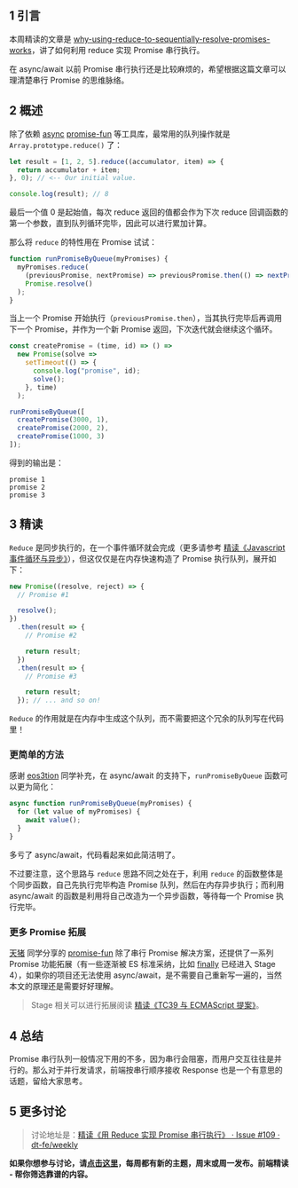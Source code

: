 ## 1 引言

本周精读的文章是 [why-using-reduce-to-sequentially-resolve-promises-works](https://css-tricks.com/why-using-reduce-to-sequentially-resolve-promises-works/)，讲了如何利用 reduce 实现 Promise 串行执行。

在 async/await 以前 Promise 串行执行还是比较麻烦的，希望根据这篇文章可以理清楚串行 Promise 的思维脉络。

## 2 概述

除了依赖 [async](https://github.com/caolan/async) [promise-fun](https://github.com/sindresorhus/promise-fun) 等工具库，最常用的队列操作就是 `Array.prototype.reduce()` 了：

```javascript
let result = [1, 2, 5].reduce((accumulator, item) => {
  return accumulator + item;
}, 0); // <-- Our initial value.

console.log(result); // 8
```

最后一个值 0 是起始值，每次 reduce 返回的值都会作为下次 reduce 回调函数的第一个参数，直到队列循环完毕，因此可以进行累加计算。

那么将 `reduce` 的特性用在 Promise 试试：

```javascript
function runPromiseByQueue(myPromises) {
  myPromises.reduce(
    (previousPromise, nextPromise) => previousPromise.then(() => nextPromise()),
    Promise.resolve()
  );
}
```

当上一个 Promise 开始执行（`previousPromise.then`），当其执行完毕后再调用下一个 Promise，并作为一个新 Promise 返回，下次迭代就会继续这个循环。

```javascript
const createPromise = (time, id) => () =>
  new Promise(solve =>
    setTimeout(() => {
      console.log("promise", id);
      solve();
    }, time)
  );

runPromiseByQueue([
  createPromise(3000, 1),
  createPromise(2000, 2),
  createPromise(1000, 3)
]);
```

得到的输出是：

```plain
promise 1
promise 2
promise 3
```

## 3 精读

`Reduce` 是同步执行的，在一个事件循环就会完成（更多请参考 [精读《Javascript 事件循环与异步》](https://github.com/dt-fe/weekly/blob/master/30.%E7%B2%BE%E8%AF%BB%E3%80%8AJavascript%20%E4%BA%8B%E4%BB%B6%E5%BE%AA%E7%8E%AF%E4%B8%8E%E5%BC%82%E6%AD%A5%E3%80%8B.md)），但这仅仅是在内存快速构造了 Promise 执行队列，展开如下：

```javascript
new Promise((resolve, reject) => {
  // Promise #1

  resolve();
})
  .then(result => {
    // Promise #2

    return result;
  })
  .then(result => {
    // Promise #3

    return result;
  }); // ... and so on!
```

`Reduce` 的作用就是在内存中生成这个队列，而不需要把这个冗余的队列写在代码里！

### 更简单的方法

感谢 [eos3tion](https://github.com/eos3tion) 同学补充，在 async/await 的支持下，`runPromiseByQueue` 函数可以更为简化：

```javascript
async function runPromiseByQueue(myPromises) {
  for (let value of myPromises) {
    await value();
  }
}
```

多亏了 async/await，代码看起来如此简洁明了。

不过要注意，这个思路与 `reduce` 思路不同之处在于，利用 `reduce` 的函数整体是个同步函数，自己先执行完毕构造 Promise 队列，然后在内存异步执行；而利用 async/await 的函数是利用将自己改造为一个异步函数，等待每一个 Promise 执行完毕。

### 更多 Promise 拓展

[天猪](https://github.com/atian25) 同学分享的 [promise-fun](https://github.com/sindresorhus/promise-fun) 除了串行 Promise 解决方案，还提供了一系列 Promise 功能拓展（有一些逐渐被 ES 标准采纳，比如 [finally](https://github.com/tc39/proposal-promise-finally) 已经进入 Stage 4），如果你的项目还无法使用 async/await，是不需要自己重新写一遍的，当然本文的原理还是需要好好理解。

> Stage 相关可以进行拓展阅读 [精读《TC39 与 ECMAScript 提案》](https://github.com/dt-fe/weekly/blob/master/15.%E7%B2%BE%E8%AF%BB%20TC39%20%E4%B8%8E%20ECMAScript%20%E6%8F%90%E6%A1%88.md)。

## 4 总结

Promise 串行队列一般情况下用的不多，因为串行会阻塞，而用户交互往往是并行的。那么对于并行发请求，前端按串行顺序接收 Response 也是一个有意思的话题，留给大家思考。

## 5 更多讨论

> 讨论地址是：[精读《用 Reduce 实现 Promise 串行执行》 · Issue #109 · dt-fe/weekly](https://github.com/dt-fe/weekly/issues/109)

**如果你想参与讨论，请[点击这里](https://github.com/dt-fe/weekly)，每周都有新的主题，周末或周一发布。前端精读 - 帮你筛选靠谱的内容。**
